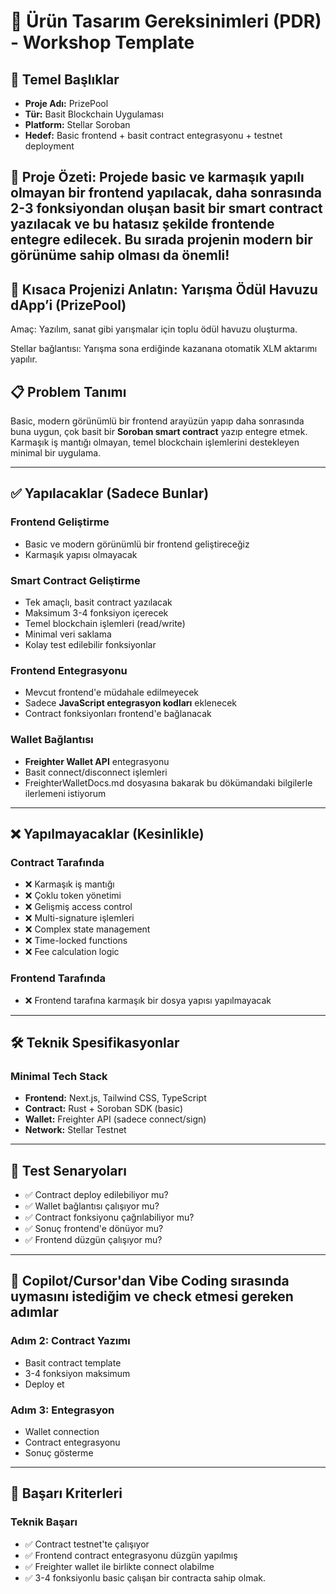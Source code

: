 

# 🧩 Ürün Tasarım Gereksinimleri (PDR) - Workshop Template

## 🎯 Temel Başlıklar

* **Proje Adı:** PrizePool
* **Tür:** Basit Blockchain Uygulaması
* **Platform:** Stellar Soroban
* **Hedef:** Basic frontend + basit contract entegrasyonu + testnet deployment


## 🎯 Proje Özeti: Projede basic ve karmaşık yapılı olmayan bir frontend yapılacak, daha sonrasında 2-3 fonksiyondan oluşan basit bir smart contract yazılacak ve bu hatasız şekilde frontende entegre edilecek. Bu sırada projenin modern bir görünüme sahip olması da önemli!

## 🚀 Kısaca Projenizi Anlatın: Yarışma Ödül Havuzu dApp’i (PrizePool)
Amaç: Yazılım, sanat gibi yarışmalar için toplu ödül havuzu oluşturma.

Stellar bağlantısı: Yarışma sona erdiğinde kazanana otomatik XLM aktarımı yapılır.

## 📋 Problem Tanımı

Basic, modern görünümlü bir frontend arayüzün yapıp daha sonrasında buna uygun, çok basit bir **Soroban smart contract** yazıp entegre etmek. Karmaşık iş mantığı olmayan, temel blockchain işlemlerini destekleyen minimal bir uygulama.

---

## ✅ Yapılacaklar (Sadece Bunlar)

### Frontend Geliştirme

* Basic ve modern görünümlü bir frontend geliştireceğiz
* Karmaşık yapısı olmayacak


### Smart Contract Geliştirme

* Tek amaçlı, basit contract yazılacak
* Maksimum 3-4 fonksiyon içerecek
* Temel blockchain işlemleri (read/write)
* Minimal veri saklama
* Kolay test edilebilir fonksiyonlar

### Frontend Entegrasyonu

* Mevcut frontend'e müdahale edilmeyecek
* Sadece **JavaScript entegrasyon kodları** eklenecek
* Contract fonksiyonları frontend'e bağlanacak

### Wallet Bağlantısı

* **Freighter Wallet API** entegrasyonu
* Basit connect/disconnect işlemleri
* FreighterWalletDocs.md dosyasına bakarak bu dökümandaki bilgilerle ilerlemeni istiyorum 


---

## ❌ Yapılmayacaklar (Kesinlikle)

### Contract Tarafında

* ❌ Karmaşık iş mantığı
* ❌ Çoklu token yönetimi
* ❌ Gelişmiş access control
* ❌ Multi-signature işlemleri
* ❌ Complex state management
* ❌ Time-locked functions
* ❌ Fee calculation logic

### Frontend Tarafında

* ❌ Frontend tarafına karmaşık bir dosya yapısı yapılmayacak

---

## 🛠 Teknik Spesifikasyonlar

### Minimal Tech Stack

* **Frontend:** Next.js, Tailwind CSS, TypeScript
* **Contract:** Rust + Soroban SDK (basic)
* **Wallet:** Freighter API (sadece connect/sign)
* **Network:** Stellar Testnet

---

## 🧪 Test Senaryoları

* ✅ Contract deploy edilebiliyor mu?
* ✅ Wallet bağlantısı çalışıyor mu?
* ✅ Contract fonksiyonu çağrılabiliyor mu?
* ✅ Sonuç frontend'e dönüyor mu?
* ✅ Frontend düzgün çalışıyor mu?

---

## 📱 Copilot/Cursor'dan Vibe Coding sırasında uymasını istediğim ve check etmesi gereken adımlar

### Adım 2: Contract Yazımı 

* Basit contract template
* 3-4 fonksiyon maksimum
* Deploy et

### Adım 3: Entegrasyon

* Wallet connection
* Contract entegrasyonu
* Sonuç gösterme
---

## 🎯 Başarı Kriterleri

### Teknik Başarı

* ✅ Contract testnet'te çalışıyor
* ✅ Frontend contract entegrasyonu düzgün yapılmış
* ✅ Freighter wallet ile birlikte connect olabilme
* ✅ 3-4 fonksiyonlu basic çalışan bir contracta sahip olmak.

